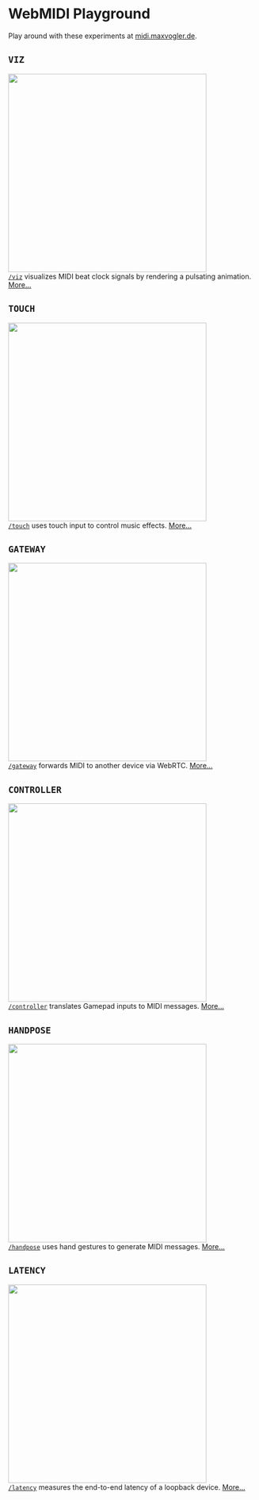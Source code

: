 # WebMIDI Playground
Play around with these experiments at [midi.maxvogler.de](http://midi.maxvogler.de).

## `VIZ`
<a href="./viz"><img src="https://media.giphy.com/media/lpnF7zdRCMiAZNsaol/giphy.gif" width="400"></a><br>
[`/viz`](./viz) visualizes MIDI beat clock signals by rendering a pulsating animation. [More…](./viz)

## `TOUCH`
<a href="./touch"><img src="https://media.giphy.com/media/W6chsX8Tx90lN5Vb6D/giphy.gif" width="400"></a><br>
[`/touch`](./touch) uses touch input to control music effects. [More…](./touch)

## `GATEWAY`
<a href="./gateway"><img src="https://media.giphy.com/media/pxWUZLx6XEuPQZCZT4/giphy.gif" width="400"></a><br>
[`/gateway`](./gateway) forwards MIDI to another device via WebRTC. [More…](./gateway)

## `CONTROLLER`
<a href="./controller"><img src="https://media.giphy.com/media/U5xYvUsC4KxZaIcjFD/giphy.gif" width="400"></a><br>
[`/controller`](./controller) translates Gamepad inputs to MIDI messages. [More…](./controller)

## `HANDPOSE`
<a href="./handpose"><img src="https://media.giphy.com/media/U5xYvUsC4KxZaIcjFD/giphy.gif" width="400"></a><br>
[`/handpose`](./handpose) uses hand gestures to generate MIDI messages. [More…](./handpose)

## `LATENCY`
<a href="./latency"><img src="https://media.giphy.com/media/sVCzCL4EY6neCdJnhM/giphy.gif" width="400"></a><br>
[`/latency`](./latency) measures the end-to-end latency of a loopback device. [More…](./latency)
